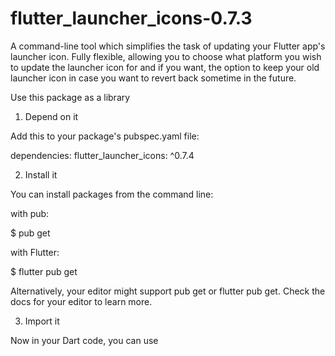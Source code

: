 # flutter_launcher_icons-0.7.3
A command-line tool which simplifies the task of updating your Flutter app's launcher icon. Fully flexible, allowing you to choose what platform you wish to update the launcher icon for and if you want, the option to keep your old launcher icon in case you want to revert back sometime in the future.

Use this package as a library

1. Depend on it

Add this to your package's pubspec.yaml file:


dependencies:
  flutter_launcher_icons: ^0.7.4

2. Install it

You can install packages from the command line:

with pub:


$ pub get

with Flutter:


$ flutter pub get

Alternatively, your editor might support pub get or flutter pub get. Check the docs for your editor to learn more.

3. Import it

Now in your Dart code, you can use
